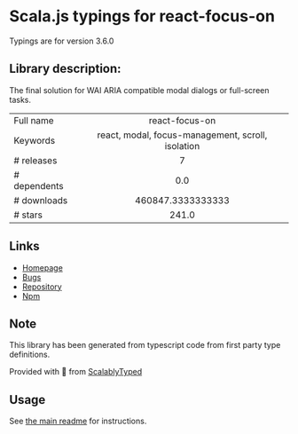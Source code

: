 
# Scala.js typings for react-focus-on

Typings are for version 3.6.0

## Library description:
The final solution for WAI ARIA compatible modal dialogs or full-screen tasks.

|                    |                 |
| ------------------ | :-------------: |
| Full name          | react-focus-on |
| Keywords           | react, modal, focus-management, scroll, isolation |
| # releases         | 7 |
| # dependents       | 0.0 |
| # downloads        | 460847.3333333333 |
| # stars            | 241.0 |

## Links
- [Homepage](https://github.com/theKashey/react-focus-on#readme)
- [Bugs](https://github.com/theKashey/react-focus-on/issues)
- [Repository](https://github.com/theKashey/react-focus-on)
- [Npm](https://www.npmjs.com/package/react-focus-on)
    


## Note
This library has been generated from typescript code from first party type definitions.

Provided with :purple_heart: from [ScalablyTyped](https://github.com/oyvindberg/ScalablyTyped)

## Usage
See [the main readme](../../readme.md) for instructions.



